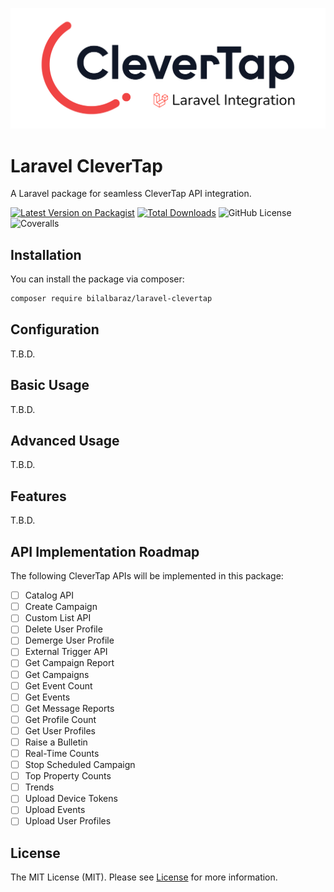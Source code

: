 ![Laravel CleverTap](./docs/laravel-clevertap.png)

# Laravel CleverTap

A Laravel package for seamless CleverTap API integration.

[![Latest Version on Packagist](https://img.shields.io/packagist/v/bilalbaraz/laravel-clevertap.svg?style=flat-square)](https://packagist.org/packages/bilalbaraz/laravel-clevertap)
[![Total Downloads](https://img.shields.io/packagist/dt/bilalbaraz/laravel-clevertap.svg?style=flat-square)](https://packagist.org/packages/bilalbaraz/laravel-clevertap)
![GitHub License](https://img.shields.io/github/license/bilalbaraz/laravel-clevertap?style=flat-square)
![Coveralls](https://img.shields.io/coverallsCoverage/github/bilalbaraz/laravel-clevertap?style=flat-square)

## Installation

You can install the package via composer:

```bash
composer require bilalbaraz/laravel-clevertap
```

## Configuration

T.B.D.

## Basic Usage

T.B.D.

## Advanced Usage

T.B.D.

## Features

T.B.D.

## API Implementation Roadmap

The following CleverTap APIs will be implemented in this package:

- [ ] Catalog API
- [ ] Create Campaign
- [ ] Custom List API
- [ ] Delete User Profile
- [ ] Demerge User Profile
- [ ] External Trigger API
- [ ] Get Campaign Report
- [ ] Get Campaigns
- [ ] Get Event Count
- [ ] Get Events
- [ ] Get Message Reports
- [ ] Get Profile Count
- [ ] Get User Profiles
- [ ] Raise a Bulletin
- [ ] Real-Time Counts
- [ ] Stop Scheduled Campaign
- [ ] Top Property Counts
- [ ] Trends
- [ ] Upload Device Tokens
- [ ] Upload Events
- [ ] Upload User Profiles

## License

The MIT License (MIT). Please see [License](LICENSE.md) for more information.